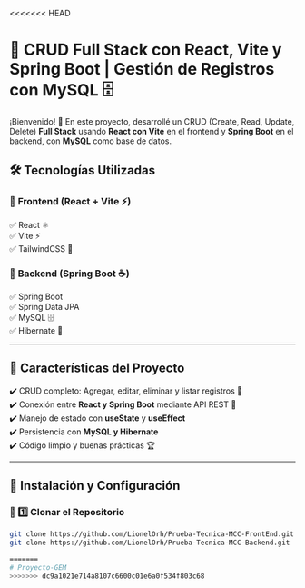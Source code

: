 <<<<<<< HEAD
# 🚀 CRUD Full Stack con React, Vite y Spring Boot | Gestión de Registros con MySQL 🗄️  

¡Bienvenido! 🎉 En este proyecto, desarrollé un CRUD (Create, Read, Update, Delete) **Full Stack** usando **React con Vite** en el frontend y **Spring Boot** en el backend, con **MySQL** como base de datos.  

## 🛠️ Tecnologías Utilizadas  

### 🔹 **Frontend (React + Vite ⚡)**  
✅ React ⚛️  
✅ Vite ⚡  
✅ TailwindCSS 🎨  

### 🔹 **Backend (Spring Boot ☕)**  
✅ Spring Boot  
✅ Spring Data JPA  
✅ MySQL 🗄️  
✅ Hibernate 🔄  

---

## 🎯 **Características del Proyecto**  
✔️ CRUD completo: Agregar, editar, eliminar y listar registros 📝  
✔️ Conexión entre **React y Spring Boot** mediante API REST 🔗  
✔️ Manejo de estado con **useState** y **useEffect**  
✔️ Persistencia con **MySQL y Hibernate**  
✔️ Código limpio y buenas prácticas 🏆  

---

## 🚀 **Instalación y Configuración**  

### 🔹 1️⃣ Clonar el Repositorio  
```bash
git clone https://github.com/LionelOrh/Prueba-Tecnica-MCC-FrontEnd.git
git clone https://github.com/LionelOrh/Prueba-Tecnica-MCC-Backend.git

=======
# Proyecto-GEM
>>>>>>> dc9a1021e714a8107c6600c01e6a0f534f803c68
